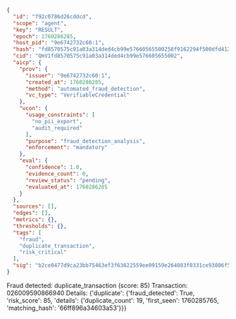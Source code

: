 ```json
{
  "id": "f92c0786d26cddcd",
  "scope": "agent",
  "key": "RESULT",
  "epoch": 1760286285,
  "host_pid": "9e6742732c60:1",
  "hash": "fd8570575c91a03a314ded4cb99e57660565500258f9162294f500dfd412bb39",
  "cid": "QmV1fd8570575c91a03a314ded4cb99e576605655002",
  "aicp": {
    "prov": {
      "issuer": "9e6742732c60:1",
      "created_at": 1760286285,
      "method": "automated_fraud_detection",
      "vc_type": "VerifiableCredential"
    },
    "ucon": {
      "usage_constraints": [
        "no_pii_export",
        "audit_required"
      ],
      "purpose": "fraud_detection_analysis",
      "enforcement": "mandatory"
    },
    "eval": {
      "confidence": 1.0,
      "evidence_count": 0,
      "review_status": "pending",
      "evaluated_at": 1760286285
    }
  },
  "sources": [],
  "edges": [],
  "metrics": {},
  "thresholds": {},
  "tags": [
    "fraud",
    "duplicate_transaction",
    "risk_critical"
  ],
  "sig": "b2ce0477d9ca23bb75463ef3f63622559ee09159e264083f0331ce93806f58b9"
}
```

Fraud detected: duplicate_transaction (score: 85)
Transaction: 026009590866940
Details: {'duplicate': {'fraud_detected': True, 'risk_score': 85, 'details': {'duplicate_count': 19, 'first_seen': 1760285765, 'matching_hash': '66ff896a34603a53'}}}